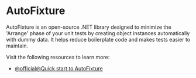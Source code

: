 # AutoFixture

AutoFixture is an open-source .NET library designed to minimize the 'Arrange' phase of your unit tests by creating object instances automatically with dummy data. It helps reduce boilerplate code and makes tests easier to maintain.

Visit the following resources to learn more:
- [@official@Quick start to AutoFixture](https://autofixture.github.io/docs/quick-start/)
